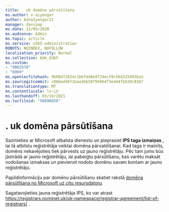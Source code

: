 ```yaml
---
title: . uk domēna pārsūtīšana
ms.author: v-aiyengar
author: AshaIyengar21
manager: dansimp
ms.date: 12/05/2020
ms.audience: Admin
ms.topic: article
ms.service: o365-administration
ROBOTS: NOINDEX, NOFOLLOW
localization_priority: Normal
ms.collection: Adm_O365
ms.custom:
- "9002570"
- "6969"
ms.openlocfilehash: 9b08d72834c1bbfd46e9724ecf9c564325493ba5
ms.sourcegitcommit: c08bed4071baa3bb5879496df3ed44fb828c8367
ms.translationtype: MT
ms.contentlocale: lv-LV
ms.lasthandoff: 03/19/2021
ms.locfileid: "50896658"
---
```

# <a name="uk-domain-transfers"></a>. uk domēna pārsūtīšana

Sazinieties ar Microsoft atbalsta dienestu un pieprasiet **IPS taga izmaiņas** , lai tā atbilstu reģistrētāja veiktai domēna pārvaldīšanai. Kad taga ir mainīts, domēns nekavējoties tiek pārvests uz jauno reģistrētāju. Pēc tam jums būs jāstrādā ar jauno reģistrētāju, lai pabeigtu pārsūtīšanu, kas varētu maksāt nodošanas izmaksas un pievienot nodoto domēnu savam kontam ar jauno reģistrētāju.

Papildinformāciju par domēnu pārsūtīšanu skatiet rakstā [domēna pārsūtīšana no Microsoft uz citu resursdatoru](https://docs.microsoft.com/microsoft-365/admin/get-help-with-domains/transfer-a-domain-from-microsoft-to-another-host?view=o365-worldwide).

Sagatavojieties jauna reģistrētāja IPS, ko var atrast https://registrars.nominet.uk/uk-namespace/registrar-agreement/list-of-registrars/ .
